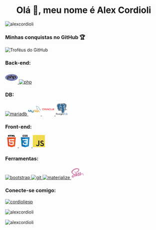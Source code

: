 
<h1 align="center">Olá 👋, meu nome é Alex Cordioli</h1>

<p align="left">
<img src="https://komarev.com/ghpvc/?username=alexcordioli&label=Profile%20views&color=0e75b6&style=flat"
alt="alexcordioli"/>
</p>

### Minhas conquistas no GitHub 🏆
![Troféus do GitHub](https://github-profile-trophy.vercel.app/?username=alexcordioli&theme=darkhub)

 

<h3 align="left">Back-end:</h3>

<p align="left">
<a href="https://www.php.net" target="_blank" rel="noreferrer">
<img src="https://raw.githubusercontent.com/devicons/devicon/master/icons/php/php-original.svg" alt="php"
width="40" height="40"/>
</a>

<a href="https://www.php.net" target="_blank" rel="noreferrer">
<img src="https://cdn.jsdelivr.net/gh/devicons/devicon@latest/icons/laravel/laravel-line-wordmark.svg" alt="php"
width="60" height="60"/>
</a>




</p>


<h3 align="left">DB:</h3>

<p align="left">
<a href="https://mariadb.org/" target="_blank" rel="noreferrer">
<img src="https://www.vectorlogo.zone/logos/mariadb/mariadb-icon.svg" alt="mariadb" width="40" height="40"/>
</a>
<a href="https://www.mysql.com/" target="_blank" rel="noreferrer">
<img src="https://raw.githubusercontent.com/devicons/devicon/master/icons/mysql/mysql-original-wordmark.svg"
alt="mysql" width="40" height="40"/>
</a>
<a href="https://www.oracle.com/" target="_blank" rel="noreferrer">
<img src="https://raw.githubusercontent.com/devicons/devicon/master/icons/oracle/oracle-original.svg"
alt="oracle" width="40" height="40"/>
</a>

<a href="https://www.postgresql.org" target="_blank" rel="noreferrer">
<img src="https://raw.githubusercontent.com/devicons/devicon/master/icons/postgresql/postgresql-original-wordmark.svg"
alt="postgresql" width="40" height="40"/>
</a>

</p>


<h3 align="left">Front-end:</h3>


<p align="left">
<a href="https://www.w3.org/html/" target="_blank" rel="noreferrer">
<img src="https://raw.githubusercontent.com/devicons/devicon/master/icons/html5/html5-original-wordmark.svg"
alt="html5" width="40" height="40"/>
</a>
<a href="https://www.w3schools.com/css/" target="_blank" rel="noreferrer">
<img src="https://raw.githubusercontent.com/devicons/devicon/master/icons/css3/css3-original-wordmark.svg"
alt="css3" width="40" height="40"/>
</a>
<a href="https://developer.mozilla.org/en-US/docs/Web/JavaScript" target="_blank" rel="noreferrer">
<img src="https://raw.githubusercontent.com/devicons/devicon/master/icons/javascript/javascript-original.svg"
alt="javascript" width="40" height="40"/>
</a>

</p>



<h3 align="left">Ferramentas:</h3>
<p align="left">


<a href="https://getbootstrap.com" target="_blank" rel="noreferrer">
<img src="https://cdn.jsdelivr.net/gh/devicons/devicon@latest/icons/bootstrap/bootstrap-original-wordmark.svg"
alt="bootstrap" width="40" height="40"/>
</a>

<a href="https://git-scm.com/" target="_blank" rel="noreferrer">
<img src="https://cdn.jsdelivr.net/gh/devicons/devicon@latest/icons/git/git-plain-wordmark.svg" alt="git" width="40" height="40"/>
</a>



<a href="https://materializecss.com/" target="_blank" rel="noreferrer">
<img src="https://raw.githubusercontent.com/prplx/svg-logos/5585531d45d294869c4eaab4d7cf2e9c167710a9/svg/materialize.svg"
alt="materialize" width="40" height="40"/>
</a>

<a href="https://sass-lang.com" target="_blank" rel="noreferrer">
<img src="https://raw.githubusercontent.com/devicons/devicon/master/icons/sass/sass-original.svg" alt="sass"
width="40" height="40"/>
</a>

</p>


<h3 align="left">Conecte-se comigo:</h3>
<p align="left">
<a href="https://instagram.com/cordioliesp" target="_blank">
<img align="center"
src="https://raw.githubusercontent.com/rahuldkjain/github-profile-readme-generator/master/src/images/icons/Social/instagram.svg"
alt="cordioliesp" height="30" width="40"/>
</a>
</p>

 

<p>
<img align="center" src="https://github-readme-stats.vercel.app/api?username=alexcordioli&show_icons=true&locale=pt-br"
alt="alexcordioli"/>
</p>

<p>
<img align="center" src="https://github-readme-streak-stats.herokuapp.com/?user=alexcordioli&locale=pt-br" alt="alexcordioli"/>
</p>
